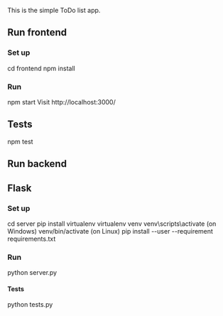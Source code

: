 This is the simple ToDo list app.

Run frontend
------------
### Set up
cd frontend 
npm install
### Run
npm start
Visit http://localhost:3000/
## Tests
npm test

Run backend
-----------
## Flask
### Set up
cd server
pip install virtualenv
virtualenv venv
venv\scripts\activate (on Windows)
venv/bin/activate (on Linux)
pip install --user --requirement requirements.txt
### Run
python server.py
#### Tests              
python tests.py